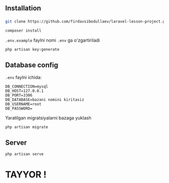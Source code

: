 ## Installation

###

```bash
git clone https://github.com/firdavsibodullaev/laravel-lesson-project.git
```

```bash
composer install
```

`.env.example` faylni nomi `.env` ga o'zgartiriladi

```bash
php artisan key:generate
```

## Database config

`.env` faylni ichida:

```dotenv
DB_CONNECTION=mysql
DB_HOST=127.0.0.1
DB_PORT=3306
DB_DATABASE=bazani nomini kiritasiz
DB_USERNAME=root
DB_PASSWORD=
```
Yaratilgan migratsiyalarni bazaga yuklash

```bash
php artisan migrate
```

## Server

```bash
php artisan serve
```


# TAYYOR !